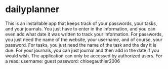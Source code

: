 # dailyplanner
This is an installable app that keeps track of your passwords, your tasks, and your journals. You just have to enter in the information, and you can even add what date it was written to track your information. For passwords, you just need the name of the website, your username, and of course, your password. For tasks, you just need the name of the task and the day it is due. For your journals, you can just journal and then add in the date if you would wish. The application can only be accessed by authorized users. For a read: username: guest password: chloegauthier2006

